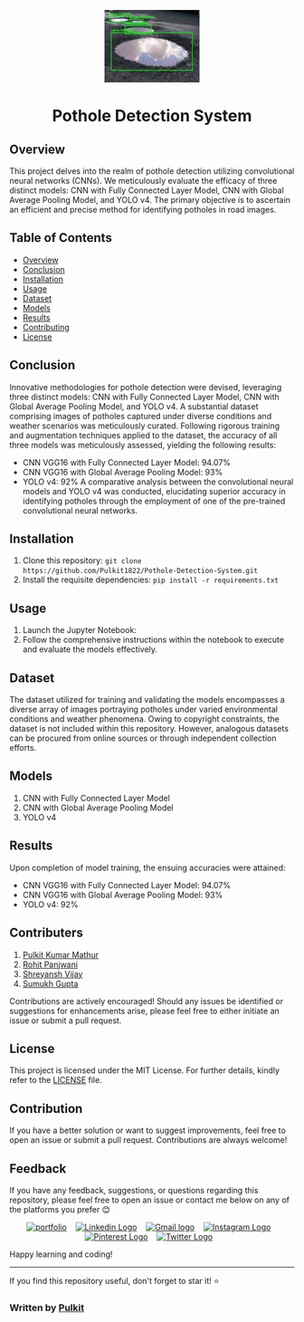 <p align="center">
  <a href="https://github.com/Pulkit1822/Pothole-Detection-System">
    <img src="https://github.com/Pulkit1822/Personal-Portfolio/blob/main/dist/projects/pothole.jpg" height="128">
  </a>
  <h1 align="center">Pothole Detection System</h1>
</p>

## Overview
This project delves into the realm of pothole detection utilizing convolutional neural networks (CNNs). We meticulously evaluate the efficacy of three distinct models: CNN with Fully Connected Layer Model, CNN with Global Average Pooling Model, and YOLO v4. The primary objective is to ascertain an efficient and precise method for identifying potholes in road images.

## Table of Contents
- [Overview](#overview)
- [Conclusion](#conclusion)
- [Installation](#installation)
- [Usage](#usage)
- [Dataset](#dataset)
- [Models](#models)
- [Results](#results)
- [Contributing](#contributing)
- [License](#license)

## Conclusion
Innovative methodologies for pothole detection were devised, leveraging three distinct models: CNN with Fully Connected Layer Model, CNN with Global Average Pooling Model, and YOLO v4. A substantial dataset comprising images of potholes captured under diverse conditions and weather scenarios was meticulously curated. Following rigorous training and augmentation techniques applied to the dataset, the accuracy of all three models was meticulously assessed, yielding the following results:
- CNN VGG16 with Fully Connected Layer Model: 94.07%
- CNN VGG16 with Global Average Pooling Model: 93%
- YOLO v4: 92%
A comparative analysis between the convolutional neural models and YOLO v4 was conducted, elucidating superior accuracy in identifying potholes through the employment of one of the pre-trained convolutional neural networks.

## Installation
1. Clone this repository:
``` git clone https://github.com/Pulkit1822/Pothole-Detection-System.git ```
2. Install the requisite dependencies:
``` pip install -r requirements.txt ```

## Usage
1. Launch the Jupyter Notebook:
2. Follow the comprehensive instructions within the notebook to execute and evaluate the models effectively.

## Dataset
The dataset utilized for training and validating the models encompasses a diverse array of images portraying potholes under varied environmental conditions and weather phenomena. Owing to copyright constraints, the dataset is not included within this repository. However, analogous datasets can be procured from online sources or through independent collection efforts.

## Models
1. CNN with Fully Connected Layer Model
2. CNN with Global Average Pooling Model
3. YOLO v4

## Results
Upon completion of model training, the ensuing accuracies were attained:
- CNN VGG16 with Fully Connected Layer Model: 94.07%
- CNN VGG16 with Global Average Pooling Model: 93%
- YOLO v4: 92%

## Contributers

1. [Pulkit Kumar Mathur](https://github.com/Pulkit1822)
2. [Rohit Panjwani](https://github.com/Rohit-rp12)
3. [Shreyansh Vijay](https://github.com/ShreY077)
5. [Sumukh Gupta](https://github.com/sumukhgupta1702)

Contributions are actively encouraged! Should any issues be identified or suggestions for enhancements arise, please feel free to either initiate an issue or submit a pull request.

## License
This project is licensed under the MIT License. For further details, kindly refer to the [LICENSE](LICENSE) file.

## Contribution

If you have a better solution or want to suggest improvements, feel free to open an issue or submit a pull request. Contributions are always welcome!

## Feedback

If you have any feedback, suggestions, or questions regarding this repository, please feel free to open an issue or contact me below on any of the platforms you prefer 😊
<br/>
<p align="center">
  <a href="https://pulkitmathur.tech/"><img src="https://github.com/Pulkit1822/Pulkit1822/blob/main/animated-icons/pic.jpeg" alt="portfolio" width="32"></a>&nbsp;&nbsp;&nbsp;
  <a href="https://www.linkedin.com/in/pulkitkmathur/"><img src="https://github.com/TheDudeThatCode/TheDudeThatCode/blob/master/Assets/Linkedin.svg" alt="Linkedin Logo" width="32"></a>&nbsp;&nbsp;&nbsp;
  <a href="mailto:pulkitmathur.me@gmail.com"><img src="https://github.com/TheDudeThatCode/TheDudeThatCode/blob/master/Assets/Gmail.svg" alt="Gmail logo" height="32"></a>&nbsp;&nbsp;&nbsp;
  <a href="https://www.instagram.com/pulkitkumarmathur/"><img src="https://github.com/TheDudeThatCode/TheDudeThatCode/blob/master/Assets/Instagram.svg" alt="Instagram Logo" width="32"></a>&nbsp;&nbsp;&nbsp;
  <a href="https://in.pinterest.com/pulkitkumarmathur/"><img src="https://upload.wikimedia.org/wikipedia/commons/0/08/Pinterest-logo.png?20160129083321" alt="Pinterest Logo" width="32"></a>&nbsp;&nbsp;&nbsp;
  <a href="https://twitter.com/pulkitkmathur"><img src="https://upload.wikimedia.org/wikipedia/commons/5/57/X_logo_2023_%28white%29.png" alt="Twitter Logo" width="32"></a>&nbsp;&nbsp;&nbsp;
</p>



Happy learning and coding!

---

If you find this repository useful, don't forget to star it! ⭐️

### Written by [Pulkit](https://github.com/Pulkit1822)